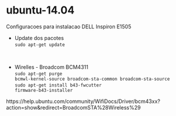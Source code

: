 # ubuntu-14.04
Configuracoes para instalacao DELL Inspiron E1505

- Update dos pacotes<br>
<code>sudo apt-get update</code>
<br>

- Wirelles - Broadcom BCM4311<br>
<code>sudo apt-get purge bcmwl-kernel-source broadcom-sta-common broadcom-sta-source</code><br>
<code>sudo apt-get install b43-fwcutter firmware-b43-installer</code><br>
<p>https://help.ubuntu.com/community/WifiDocs/Driver/bcm43xx?action=show&redirect=BroadcomSTA%28Wireless%29</p>
